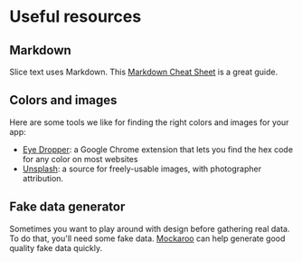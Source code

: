 # Useful resources

## Markdown

Slice text uses Markdown. This [Markdown Cheat Sheet](https://www.markdownguide.org/cheat-sheet/) is a great guide.

## Colors and images

Here are some tools we like for finding the right colors and images for your app:

* [Eye Dropper](https://chrome.google.com/webstore/detail/eye-dropper/hmdcmlfkchdmnmnmheododdhjedfccka?hl=en): a Google Chrome extension that lets you find the hex code for any color on most websites
* [Unsplash](https://unsplash.com/): a source for freely-usable images, with photographer attribution.

## Fake data generator

Sometimes you want to play around with design before gathering real data. To do that, you'll need some fake data. [Mockaroo](https://www.mockaroo.com/) can help generate good quality fake data quickly. 

